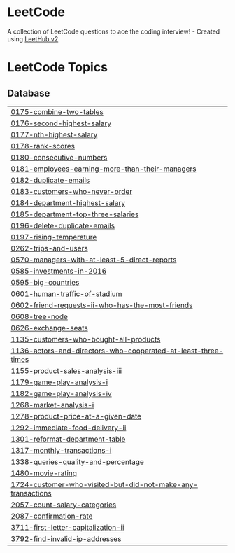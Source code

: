 # LeetCode
A collection of LeetCode questions to ace the coding interview! - Created using [LeetHub v2](https://github.com/arunbhardwaj/LeetHub-2.0)

<!---LeetCode Topics Start-->
# LeetCode Topics
## Database
|  |
| ------- |
| [0175-combine-two-tables](https://github.com/bacpew2108/LeetCode/tree/master/0175-combine-two-tables) |
| [0176-second-highest-salary](https://github.com/bacpew2108/LeetCode/tree/master/0176-second-highest-salary) |
| [0177-nth-highest-salary](https://github.com/bacpew2108/LeetCode/tree/master/0177-nth-highest-salary) |
| [0178-rank-scores](https://github.com/bacpew2108/LeetCode/tree/master/0178-rank-scores) |
| [0180-consecutive-numbers](https://github.com/bacpew2108/LeetCode/tree/master/0180-consecutive-numbers) |
| [0181-employees-earning-more-than-their-managers](https://github.com/bacpew2108/LeetCode/tree/master/0181-employees-earning-more-than-their-managers) |
| [0182-duplicate-emails](https://github.com/bacpew2108/LeetCode/tree/master/0182-duplicate-emails) |
| [0183-customers-who-never-order](https://github.com/bacpew2108/LeetCode/tree/master/0183-customers-who-never-order) |
| [0184-department-highest-salary](https://github.com/bacpew2108/LeetCode/tree/master/0184-department-highest-salary) |
| [0185-department-top-three-salaries](https://github.com/bacpew2108/LeetCode/tree/master/0185-department-top-three-salaries) |
| [0196-delete-duplicate-emails](https://github.com/bacpew2108/LeetCode/tree/master/0196-delete-duplicate-emails) |
| [0197-rising-temperature](https://github.com/bacpew2108/LeetCode/tree/master/0197-rising-temperature) |
| [0262-trips-and-users](https://github.com/bacpew2108/LeetCode/tree/master/0262-trips-and-users) |
| [0570-managers-with-at-least-5-direct-reports](https://github.com/bacpew2108/LeetCode/tree/master/0570-managers-with-at-least-5-direct-reports) |
| [0585-investments-in-2016](https://github.com/bacpew2108/LeetCode/tree/master/0585-investments-in-2016) |
| [0595-big-countries](https://github.com/bacpew2108/LeetCode/tree/master/0595-big-countries) |
| [0601-human-traffic-of-stadium](https://github.com/bacpew2108/LeetCode/tree/master/0601-human-traffic-of-stadium) |
| [0602-friend-requests-ii-who-has-the-most-friends](https://github.com/bacpew2108/LeetCode/tree/master/0602-friend-requests-ii-who-has-the-most-friends) |
| [0608-tree-node](https://github.com/bacpew2108/LeetCode/tree/master/0608-tree-node) |
| [0626-exchange-seats](https://github.com/bacpew2108/LeetCode/tree/master/0626-exchange-seats) |
| [1135-customers-who-bought-all-products](https://github.com/bacpew2108/LeetCode/tree/master/1135-customers-who-bought-all-products) |
| [1136-actors-and-directors-who-cooperated-at-least-three-times](https://github.com/bacpew2108/LeetCode/tree/master/1136-actors-and-directors-who-cooperated-at-least-three-times) |
| [1155-product-sales-analysis-iii](https://github.com/bacpew2108/LeetCode/tree/master/1155-product-sales-analysis-iii) |
| [1179-game-play-analysis-i](https://github.com/bacpew2108/LeetCode/tree/master/1179-game-play-analysis-i) |
| [1182-game-play-analysis-iv](https://github.com/bacpew2108/LeetCode/tree/master/1182-game-play-analysis-iv) |
| [1268-market-analysis-i](https://github.com/bacpew2108/LeetCode/tree/master/1268-market-analysis-i) |
| [1278-product-price-at-a-given-date](https://github.com/bacpew2108/LeetCode/tree/master/1278-product-price-at-a-given-date) |
| [1292-immediate-food-delivery-ii](https://github.com/bacpew2108/LeetCode/tree/master/1292-immediate-food-delivery-ii) |
| [1301-reformat-department-table](https://github.com/bacpew2108/LeetCode/tree/master/1301-reformat-department-table) |
| [1317-monthly-transactions-i](https://github.com/bacpew2108/LeetCode/tree/master/1317-monthly-transactions-i) |
| [1338-queries-quality-and-percentage](https://github.com/bacpew2108/LeetCode/tree/master/1338-queries-quality-and-percentage) |
| [1480-movie-rating](https://github.com/bacpew2108/LeetCode/tree/master/1480-movie-rating) |
| [1724-customer-who-visited-but-did-not-make-any-transactions](https://github.com/bacpew2108/LeetCode/tree/master/1724-customer-who-visited-but-did-not-make-any-transactions) |
| [2057-count-salary-categories](https://github.com/bacpew2108/LeetCode/tree/master/2057-count-salary-categories) |
| [2087-confirmation-rate](https://github.com/bacpew2108/LeetCode/tree/master/2087-confirmation-rate) |
| [3711-first-letter-capitalization-ii](https://github.com/bacpew2108/LeetCode/tree/master/3711-first-letter-capitalization-ii) |
| [3792-find-invalid-ip-addresses](https://github.com/bacpew2108/LeetCode/tree/master/3792-find-invalid-ip-addresses) |
<!---LeetCode Topics End-->